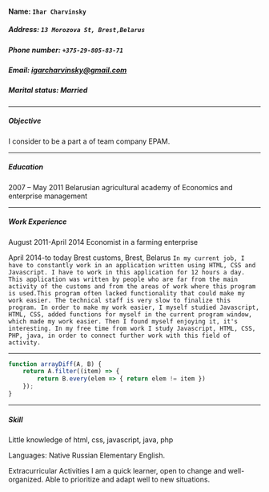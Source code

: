 #### Name: `Ihar Charvinsky`
##### Address:	 `13 Morozova St, Brest,Belarus`
##### Phone number:	`+375-29-805-83-71`
##### Email:	igarcharvinsky@gmail.com
##### Marital status: Married
_____
##### Objective
I consider to be a part a of team company EPAM.
___
##### Education
2007 – May 2011
Belarusian agricultural academy of Economics and enterprise management
___
##### Work Experience
August 2011-April 2014
Economist in a farming enterprise


April 2014-to today
Brest customs, Brest, Belarus
`In my current job, I have to constantly work in an application written using HTML, CSS and Javascript. I have to work in this application for 12 hours a day. This application was written by people who are far from the main activity of the customs and from the areas of work where this program is used.This program often lacked functionality that could make my work easier. The technical staff is very slow to finalize this program. In order to make my work easier, I myself studied Javascript, HTML, CSS, added functions for myself in the current program window, which made my work easier. Then I found myself enjoying it, it's interesting. In my free time from work I study Javascript, HTML, CSS, PHP, java, in order to connect further work with this field of activity.`

___
```javascript
function arrayDiff(A, B) {
    return A.filter((item) => {
        return B.every(elem => { return elem != item })
    });
}
```
___
##### Skill
 Little knowledge of html, css, javascript, java, php

Languages:
Native Russian
Elementary English.

Extracurricular Activities
I am а quick learner, open to change and well-organized. Able to prioritize and adapt well to new situations.
